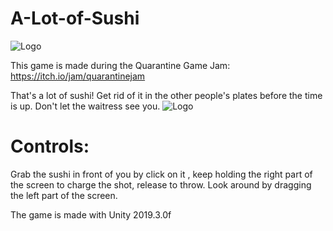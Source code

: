 # A-Lot-of-Sushi
![Logo](https://img.itch.zone/aW1nLzMxMDc5MDQucG5n/315x250%23c/T6Dzh8.png)

This game is made during the Quarantine Game Jam:
https://itch.io/jam/quarantinejam

That's a lot of sushi!
Get rid of it in the other people's plates before the time is up.
Don't let the waitress see you.
![Logo](https://img.itch.zone/aW1hZ2UvNTg2OTMxLzMxMDg2NjkuanBn/original/0DQMGC.jpg)

# Controls:
Grab the sushi in front of you by click on it , keep holding the right part of the screen to charge the shot, release to throw.
Look around by dragging the left part of the screen.

The game is made with Unity 2019.3.0f

